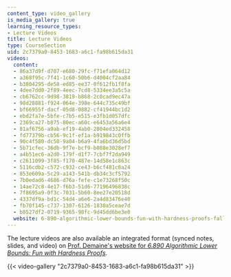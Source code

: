 ```yaml
---
content_type: video_gallery
is_media_gallery: true
learning_resource_types:
- Lecture Videos
title: Lecture Videos
type: CourseSection
uid: 2c7379a0-8453-1683-a6c1-fa98b615da31
videos:
  content:
  - 86a37d9f-d707-e680-29fc-f71efa064d12
  - a368f95c-7f41-1c60-50b6-d4004cf2aa84
  - b3804295-de58-ed85-ee37-0f612fb1f8fa
  - 4dee7dd0-2f89-4eec-7cd8-5334ee3a5c5a
  - cb6762cc-9d98-3819-b868-2c0cad9ec47a
  - 98d28881-f924-064e-398e-644c735c49bf
  - bf66955f-dacf-05d8-0882-cf41944bc1d2
  - ebd2fa7e-5bfe-c7b5-e515-e3fb1d057dfc
  - 2369ca27-b875-80ec-a60c-e6453a56a6e4
  - 81af6756-a9ab-ef19-4ab0-2804ed332458
  - fd77379b-cb56-9c1f-ef1a-b919843c0ffb
  - 90c4f580-dc50-9a04-b6a9-4fa6bd36d5bd
  - 5b71cfec-36db-9f7e-bcf9-b088e3028ef7
  - a4b51ec6-a2d0-179f-d1f7-7cbf7f2da949
  - c2611099-3f85-f170-487e-14d58e1c863c
  - 5116cdb2-c572-c932-ce43-b6cf481c8a24
  - 853e609a-5c29-a143-541b-db34c3cf5792
  - 7b0edad6-4686-d76a-fefe-c1e73268f50c
  - 14ae72c8-4e17-f6b3-51d6-77196496838c
  - 7f8695a9-0f3c-7031-5b60-8ee27e20518d
  - 4337df9a-bd1c-54d4-a6e6-2a4d83476e40
  - fb70f145-c737-1307-6126-1830a5ceae7d
  - b8527df2-0719-9365-98fc-9d45dd6be3e0
  website: 6-890-algorithmic-lower-bounds-fun-with-hardness-proofs-fall-2014
---
```


The lecture videos are also available an integrated format (synced notes, slides, and video) on [Prof. Demaine's website for _6.890 Algorithmic Lower Bounds: Fun with Hardness Proofs_](http://courses.csail.mit.edu/6.890/fall14/lectures/).

{{< video-gallery "2c7379a0-8453-1683-a6c1-fa98b615da31" >}}

